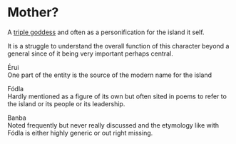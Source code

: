 # Mother?

A [triple goddess](../../../disambiguation/triple-persona.md) and often as a personification for the island it self.

It is a struggle to understand the overall function of this character beyond a general since of it being very important perhaps central.

Érui \
One part of the entity is the source of the modern name for the island

Fódla\
Hardly mentioned as a figure of its own but often sited in poems to refer to the island or its people or its leadership.&#x20;

Banba\
Noted frequently but never really discussed and the etymology like with Fódla is either highly generic or out right missing.
